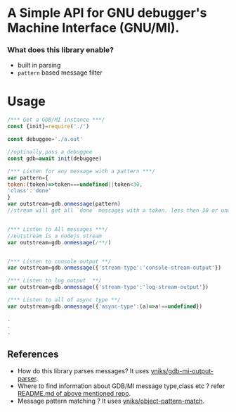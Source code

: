 # A Simple API for  GNU debugger's Machine Interface (GNU/MI).

### What does this library enable?
- built in parsing
- `pattern` based message filter

# Usage
```javascript
/*** Get a GDB/MI instance ***/
const {init}=require('./')

const debuggee='./a.out'

//optinally,pass a debuggee
const gdb=await init(debuggee)

/*** Listen for any message with a pattern ***/
var pattern={
token:(token)=>token===undefined||token<30,
'class':'done'
}
var outstream=gdb.onmessage(pattern)
//stream will get all `done` messages with a token. less then 30 or undefined


/*** Listen to All messages ***/
//outstream is a nodejs stream
var outstream=gdb.onmessage(/**/)


/*** Listen to console output **/
var outstream=gdb.onmessage({'stream-type':'console-stream-output'})

/*** Listen to log output  **/
var outstream=gdb.onmessage({'stream-type':'log-stream-output'})

/*** Listen to all of async type **/
var outstream=gdb.onmessage({'async-type':(a)=>a!==undefined})

.
.
.


```

## References
- How do this library parses messages? It uses [yniks/gdb-mi-output-parser](https://github.com/yniks/gdb-mi-output-parser).
- Where to find information about GDB/MI message type,class etc ? refer [README.md of above mentioned repo](https://github.com/yniks/gdb-mi-output-parser/blob/master/Readme.md).
- Message pattern matching ? It uses  [yniks/object-pattern-match](https://github.com/yniks/object-pattern-match).
